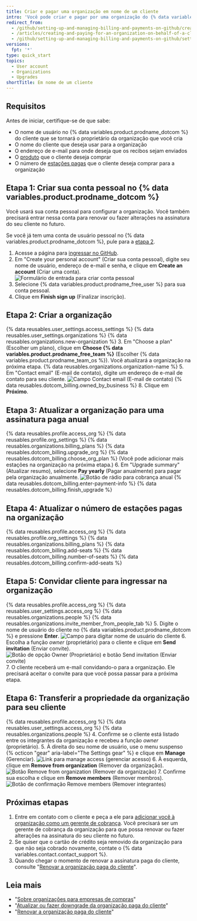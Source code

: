 ```yaml
---
title: Criar e pagar uma organização em nome de um cliente
intro: 'Você pode criar e pagar por uma organização do {% data variables.product.prodname_dotcom %} em nome de um cliente.'
redirect_from:
  - /github/setting-up-and-managing-billing-and-payments-on-github/creating-and-paying-for-an-organization-on-behalf-of-a-client
  - /articles/creating-and-paying-for-an-organization-on-behalf-of-a-client
  - /github/setting-up-and-managing-billing-and-payments-on-github/setting-up-paid-organizations-for-procurement-companies/creating-and-paying-for-an-organization-on-behalf-of-a-client
versions:
  fpt: '*'
type: quick_start
topics:
  - User account
  - Organizations
  - Upgrades
shortTitle: Em nome de um cliente
---
```


## Requisitos

Antes de iniciar, certifique-se de que sabe:
- O nome de usuário no {% data variables.product.prodname_dotcom %} do cliente que se tornará o proprietário da organização que você cria
- O nome do cliente que deseja usar para a organização
- O endereço de e-mail para onde deseja que os recibos sejam enviados
- O [produto](/articles/github-s-products) que o cliente deseja comprar
- O número de [estações pagas](/articles/about-per-user-pricing/) que o cliente deseja comprar para a organização

## Etapa 1: Criar sua conta pessoal no {% data variables.product.prodname_dotcom %}

Você usará sua conta pessoal para configurar a organização. Você também precisará entrar nessa conta para renovar ou fazer alterações na assinatura do seu cliente no futuro.

Se você já tem uma conta de usuário pessoal no {% data variables.product.prodname_dotcom %}, pule para a [etapa 2](#step-2-create-the-organization).

1. Acesse a página para [ingressar no GitHub](https://github.com/join).
2. Em "Create your personal account" (Criar sua conta pessoal), digite seu nome de usuário, endereço de e-mail e senha, e clique em **Create an account** (Criar uma conta). ![Formulário de entrada para criar conta pessoal](/assets/images/help/billing/billing_create_your_personal_account_form.png)
3. Selecione {% data variables.product.prodname_free_user %} para sua conta pessoal.
4. Clique em **Finish sign up** (Finalizar inscrição).

## Etapa 2: Criar a organização

{% data reusables.user_settings.access_settings %}
{% data reusables.user_settings.organizations %}
{% data reusables.organizations.new-organization %}
3. Em "Choose a plan" (Escolher um plano), clique em **Choose {% data variables.product.prodname_free_team %}** (Escolher {% data variables.product.prodname_team_os %}). Você atualizará a organização na próxima etapa.
{% data reusables.organizations.organization-name %}
5. Em "Contact email" (E-mail de contato), digite um endereço de e-mail de contato para seu cliente. ![Campo Contact email (E-mail de contato)](/assets/images/help/organizations/contact-email-field.png)
{% data reusables.dotcom_billing.owned_by_business %}
8. Clique em **Próximo**.

## Etapa 3: Atualizar a organização para uma assinatura paga anual


{% data reusables.profile.access_org %}
{% data reusables.profile.org_settings %}
{% data reusables.organizations.billing_plans %}
{% data reusables.dotcom_billing.upgrade_org %}
{% data reusables.dotcom_billing.choose_org_plan %} (Você pode adicionar mais estações na organização na próxima etapa.)
6. Em "Upgrade summary" (Atualizar resumo), selecione **Pay yearly** (Pagar anualmente) para pagar pela organização anualmente. ![Botão de rádio para cobrança anual](/assets/images/help/billing/choose-annual-billing-org-resellers.png)
{% data reusables.dotcom_billing.enter-payment-info %}
{% data reusables.dotcom_billing.finish_upgrade %}

## Etapa 4: Atualizar o número de estações pagas na organização

{% data reusables.profile.access_org %}
{% data reusables.profile.org_settings %}
{% data reusables.organizations.billing_plans %}
{% data reusables.dotcom_billing.add-seats %}
{% data reusables.dotcom_billing.number-of-seats %}
{% data reusables.dotcom_billing.confirm-add-seats %}

## Etapa 5: Convidar cliente para ingressar na organização

{% data reusables.profile.access_org %}
{% data reusables.user_settings.access_org %}
{% data reusables.organizations.people %}
{% data reusables.organizations.invite_member_from_people_tab %}
5. Digite o nome de usuário do cliente no {% data variables.product.prodname_dotcom %} e pressione **Enter**. ![Campo para digitar nome de usuário do cliente](/assets/images/help/organizations/org-invite-modal.png)
6. Escolha a função *owner* (proprietário) para o cliente e clique em **Send invitation** (Enviar convite). ![Botão de opção Owner (Proprietário) e botão Send invitation (Enviar convite)](/assets/images/help/organizations/add-owner-send-invite-reseller.png)
7. O cliente receberá um e-mail convidando-o para a organização. Ele precisará aceitar o convite para que você possa passar para a próxima etapa.

## Etapa 6: Transferir a propriedade da organização para seu cliente

{% data reusables.profile.access_org %}
{% data reusables.user_settings.access_org %}
{% data reusables.organizations.people %}
4. Confirme se o cliente está listado entre os integrantes da organização e recebeu a função *owner* (proprietário).
5. À direita do seu nome de usuário, use o menu suspenso {% octicon "gear" aria-label="The Settings gear" %} e clique em **Manage** (Gerenciar). ![Link para manage access (gerenciar acesso)](/assets/images/help/organizations/member-manage-access.png)
6. À esquerda, clique em **Remove from organization** (Remover da organização). ![Botão Remove from organization (Remover da organização)](/assets/images/help/organizations/remove-from-org-button.png)
7. Confirme sua escolha e clique em **Remove members** (Remover membros). ![Botão de confirmação Remove members (Remover integrantes)](/assets/images/help/organizations/confirm-remove-from-org.png)

## Próximas etapas

1. Entre em contato com o cliente e peça a ele para [adicionar você à organização como um gerente de cobrança](/articles/adding-a-billing-manager-to-your-organization). Você precisará ser um gerente de cobrança da organização para que possa renovar ou fazer alterações na assinatura do seu cliente no futuro.
2. Se quiser que o cartão de crédito seja removido da organização para que não seja cobrado novamente, contate o {% data variables.contact.contact_support %}.
3. Quando chegar o momento de renovar a assinatura paga do cliente, consulte "[Renovar a organização paga do cliente](/articles/renewing-your-client-s-paid-organization)".

## Leia mais

- "[Sobre organizações para empresas de compras](/articles/about-organizations-for-procurement-companies)"
- "[Atualizar ou fazer downgrade da organização paga do cliente](/articles/upgrading-or-downgrading-your-client-s-paid-organization)"
- "[Renovar a organização paga do cliente](/articles/renewing-your-client-s-paid-organization)"
